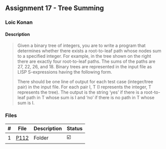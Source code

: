 ## Assignment 17 - Tree Summing

### Loic Konan

#### Description

> Given a binary tree of integers, you are to write a program
> that determines whether there exists a root-to-leaf path whose
> nodes sum to a specified integer.
> For example, in the tree shown on the right there are exactly
> four root-to-leaf paths. The sums of the paths are 27, 22, 26, and 18.
> Binary trees are represented in the input file as LISP S-expressions having the following form.
>
> There should be one line of output for each test case (integer/tree pair) in the input file.
> For each pair I, T (I represents the integer, T represents the tree).
> The output is the string ‘yes’ if there is a root-to-leaf path in T whose sum is I and 
> ‘no’ if there is no path in T whose sum is I.

### Files

|   #   | File     | Description | Status                  |
| :---: | -------- | ----------- | ----------------------- |
|   1   | [P112](./P112) | Folder      | :ballot_box_with_check: |
